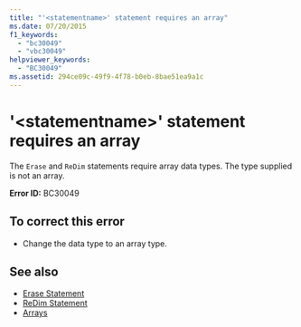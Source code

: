 ```yaml
---
title: "'<statementname>' statement requires an array"
ms.date: 07/20/2015
f1_keywords: 
  - "bc30049"
  - "vbc30049"
helpviewer_keywords: 
  - "BC30049"
ms.assetid: 294ce09c-49f9-4f78-b0eb-8bae51ea9a1c
---
```

# '\<statementname>' statement requires an array
The `Erase` and `ReDim` statements require array data types. The type supplied is not an array.  
  
 **Error ID:** BC30049  
  
## To correct this error  
  
- Change the data type to an array type.  
  
## See also

- [Erase Statement](../../visual-basic/language-reference/statements/erase-statement.md)
- [ReDim Statement](../../visual-basic/language-reference/statements/redim-statement.md)
- [Arrays](../../visual-basic/programming-guide/language-features/arrays/index.md)
